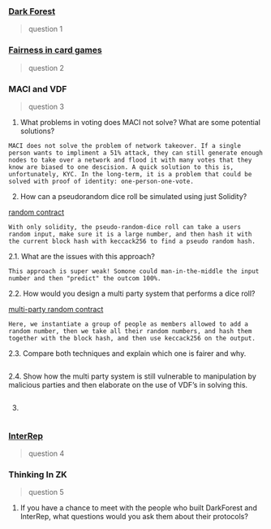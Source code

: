 ### [Dark Forest](https://github.com/alienflip/zku/tree/main/week_3/darkForest)

> question 1

### [Fairness in card games](https://github.com/alienflip/zku/tree/main/week_3/fairness)

> question 2

### MACI and VDF

> question 3

1. What problems in voting does MACI not solve? What are some potential solutions?
```
MACI does not solve the problem of network takeover. If a single person wants to impliment a 51% attack, they can still generate enough nodes to take over a network and flood it with many votes that they know are biased to one descision. A quick solution to this is, unfortunately, KYC. In the long-term, it is a problem that could be solved with proof of identity: one-person-one-vote.
```

2. How can a pseudorandom dice roll be simulated using just Solidity?

[random contract](https://github.com/alienflip/zku/blob/main/week_3/randomDice.sol)

```
With only solidity, the pseudo-random-dice roll can take a users random input, make sure it is a large number, and then hash it with the current block hash with keccack256 to find a pseudo random hash.
```

2.1. What are the issues with this approach?

```
This approach is super weak! Somone could man-in-the-middle the input number and then "predict" the outcom 100%.
```

2.2. How would you design a multi party system that performs a dice roll?

[multi-party random contract](https://github.com/alienflip/zku/blob/main/week_3/randomMultiDice.sol)

```
Here, we instantiate a group of people as members allowed to add a random number, then we take all their random numbers, and hash them together with the block hash, and then use keccack256 on the output.
```

2.3. Compare both techniques and explain which one is fairer and why.
```
```

2.4. Show how the multi party system is still vulnerable to manipulation by malicious parties and then elaborate on the use of VDF’s in solving this.
```
```

3.
```
```

### [InterRep](https://github.com/alienflip/zku/tree/main/week_3/interRep)

> question 4

### Thinking In ZK

> question 5

1. If you have a chance to meet with the people who built DarkForest and InterRep, what questions would you ask them about their protocols?
```
```

